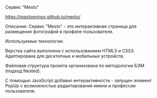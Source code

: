 Сервис "Mesto"

https://maxlogvinov.github.io/mesto/

Описание:
Сервис "Mesto" - это интерактивная страница для размещения фотографий в профиле пользователя.

Используемые технологии:

Верстка сайта выполнена с использованием HTML5 и CSS3. Адаптирована для десктопных и мобильных устройств.

Файловая структура проекта организована по методологии БЭМ (подход Nested).

С помощью JavaScript добавил интерактивности - запущен элемент PopUp c возможностью редактирования имени и профессии пользователя.
